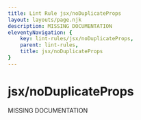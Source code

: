 ```yaml
---
title: Lint Rule jsx/noDuplicateProps
layout: layouts/page.njk
description: MISSING DOCUMENTATION
eleventyNavigation: {
	key: lint-rules/jsx/noDuplicateProps,
	parent: lint-rules,
	title: jsx/noDuplicateProps
}
---
```


# jsx/noDuplicateProps

MISSING DOCUMENTATION
